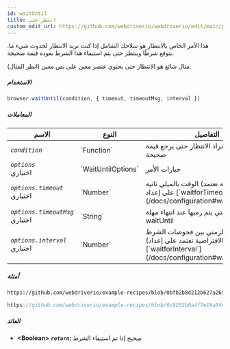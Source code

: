 ```yaml
---
id: waitUntil
title: انتظر حتى
custom_edit_url: https://github.com/webdriverio/webdriverio/edit/main/packages/webdriverio/src/commands/browser/waitUntil.ts
---
```


هذا الأمر الخاص بالانتظار هو سلاحك الشامل إذا كنت تريد الانتظار لحدوث شيء ما. يتوقع شرطًا وينتظر حتى يتم استيفاء هذا الشرط بعودة قيمة صحيحة.

مثال شائع هو الانتظار حتى يحتوي عنصر معين على نص معين (انظر المثال).

##### الاستخدام

```js
browser.waitUntil(condition, { timeout, timeoutMsg, interval })
```

##### المعاملات

<table>
  <thead>
    <tr>
      <th>الاسم</th><th>النوع</th><th>التفاصيل</th>
    </tr>
  </thead>
  <tbody>
    <tr>
      <td><code><var>condition</var></code></td>
      <td>`Function`</td>
      <td>الشرط المراد الانتظار حتى يرجع قيمة صحيحة</td>
    </tr>
    <tr>
      <td><code><var>options</var></code><br /><span className="label labelWarning">اختياري</span></td>
      <td>`WaitUntilOptions`</td>
      <td>خيارات الأمر</td>
    </tr>
    <tr>
      <td><code><var>options.timeout</var></code><br /><span className="label labelWarning">اختياري</span></td>
      <td>`Number`</td>
      <td>الوقت بالميلي ثانية (القيمة الافتراضية تعتمد على إعداد [`waitforTimeout`](/docs/configuration#waitfortimeout))</td>
    </tr>
    <tr>
      <td><code><var>options.timeoutMsg</var></code><br /><span className="label labelWarning">اختياري</span></td>
      <td>`String`</td>
      <td>رسالة الخطأ التي يتم رميها عند انتهاء مهلة waitUntil</td>
    </tr>
    <tr>
      <td><code><var>options.interval</var></code><br /><span className="label labelWarning">اختياري</span></td>
      <td>`Number`</td>
      <td>الفاصل الزمني بين فحوصات الشرط (القيمة الافتراضية تعتمد على إعداد [`waitforInterval`](/docs/configuration#waitforinterval))</td>
    </tr>
  </tbody>
</table>

##### أمثلة

```html reference title="index.html" useHTTPS
https://github.com/webdriverio/example-recipes/blob/0bfb2b8d212b627a2659b10f4449184b657e1d59/waitUntil/index.html#L3-L8
```

```js reference title="waitUntilExample.js" useHTTPS
https://github.com/webdriverio/example-recipes/blob/0c9252b0a4f7e18a34cece74e5798c1fe464c120/waitUntil/waitUntilExample.js#L16-L24
```

##### العائد

- **&lt;Boolean&gt;**
            **<code><var>return</var></code>:**  صحيح إذا تم استيفاء الشرط